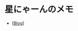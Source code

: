 # 星にゃーんのメモ

- [[Blog]]

[//begin]: # "Autogenerated link references for markdown compatibility"
[Blog]: Blog.md "Blog"
[//end]: # "Autogenerated link references"